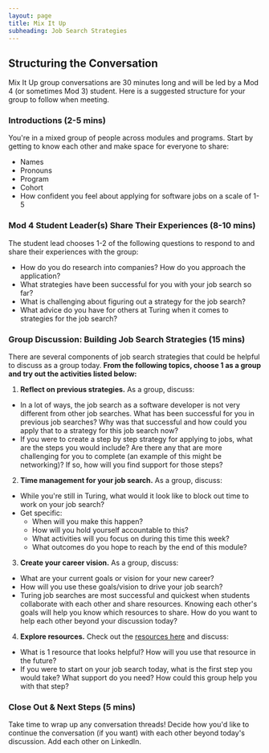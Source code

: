 ```yaml
---
layout: page
title: Mix It Up
subheading: Job Search Strategies
---
```


## Structuring the Conversation
Mix It Up group conversations are 30 minutes long and will be led by a Mod 4 (or sometimes Mod 3) student. Here is a suggested structure for your group to follow when meeting. 

### Introductions (2-5 mins)
You're in a mixed group of people across modules and programs. Start by getting to know each other and make space for everyone to share:

* Names
* Pronouns
* Program
* Cohort
* How confident you feel about applying for software jobs on a scale of 1-5

### Mod 4 Student Leader(s) Share Their Experiences (8-10 mins)
The student lead chooses 1-2 of the following questions to respond to and share their experiences with the group:

* How do you do research into companies? How do you approach the application? 
* What strategies have been successful for you with your job search so far?
* What is challenging about figuring out a strategy for the job search? 
* What advice do you have for others at Turing when it comes to strategies for the job search?

### Group Discussion: Building Job Search Strategies (15 mins)
There are several components of job search strategies that could be helpful to discuss as a group today. **From the following topics, choose 1 as a group and try out the activities listed below:**

1. **Reflect on previous strategies.** As a group, discuss:

* In a lot of ways, the job search as a software developer is not very different from other job searches. What has been successful for you in previous job searches? Why was that successful and how could you apply that to a strategy for this job search now? 
* If you were to create a step by step strategy for applying to jobs, what are the steps you would include? Are there any that are more challenging for you to complete (an example of this might be networking)? If so, how will you find support for those steps? 

2. **Time management for your job search.** As a group, discuss:

* While you're still in Turing, what would it look like to block out time to work on your job search? 
* Get specific:
  * When will you make this happen? 
  * How will you hold yourself accountable to this?
  * What activities will you focus on during this time this week? 
  * What outcomes do you hope to reach by the end of this module?

3. **Create your career vision.** As a group, discuss:

* What are your current goals or vision for your new career? 
* How will you use these goals/vision to drive your job search?
* Turing job searches are most successful and quickest when students collaborate with each other and share resources. Knowing each other's goals will help you know which resources to share. How do you want to help each other beyond your discussion today?

4. **Explore resources.** Check out the [resources here](/resources/finding_opportunities) and discuss:

* What is 1 resource that looks helpful? How will you use that resource in the future?
* If you were to start on your job search today, what is the first step you would take? What support do you need? How could this group help you with that step?

### Close Out & Next Steps (5 mins)
Take time to wrap up any conversation threads! Decide how you'd like to continue the conversation (if you want) with each other beyond today's discussion. Add each other on LinkedIn. 
